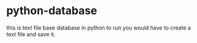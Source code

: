 # python-database
this is text file base database in python to run you would have to create a text file and save it.
